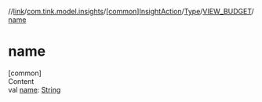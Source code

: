 //[link](../../../../index.md)/[com.tink.model.insights](../../../index.md)/[[common]InsightAction](../../index.md)/[Type](../index.md)/[VIEW_BUDGET](index.md)/[name](name.md)



# name  
[common]  
Content  
val [name](name.md): [String](https://kotlinlang.org/api/latest/jvm/stdlib/kotlin/-string/index.html)  



